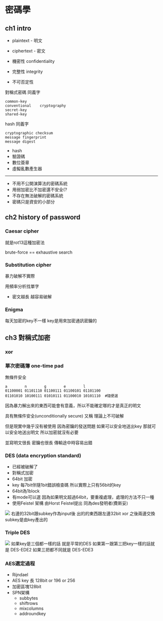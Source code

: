 # 密碼學
## ch1 intro
- plaintext - 明文
- ciphertext - 密文

- 機密性 confidentiality
- 完整性 integrity
- 不可否定性

對稱式密碼 同義字
```
common-key
conventional    cryptography
secret-key
shared-key
```
hash 同義字
```
cryptographic checksum
message fingerprint
message digest
```
- hash
- 驗證碼
- 數位簽章
- 虛擬亂數產生器
---
- 不用不公開演算法的密碼系統
- 用弱加密比不加密還不安全(?
- 不存在無法破解的密碼系統
- 密碼只是資安的小部分

## ch2 history of password
### Caesar cipher
就是rot13這種加密法

brute-force == exhaustive search

### Substitution cipher 
暴力破解不實際

用頻率分析找單字

- 密文越長 越容易破解

### Enigma
每天加密的key不一樣
key是用來加密通訊密鑰的 
## ch3 對稱式加密
### xor 

### 單次密碼簿 one-time pad

無條件安全
```
a        n        g        e        l 
01100001 01101110 01100111 01100101 01101100 
01101010 10100111 01010111 01100010 10101110  #隨便選
```
因為暴力解出來的東西可能會有意義，所以不能確定哪的才是真正的明文

具有無條件安全(unconditionally secure) 又稱 理論上不可破解

但是現實中幾乎沒有被使用 因為密鑰的發送問題 如果可以安全地送出key 那就可以安全地送出明文 所以加密就沒有必要

並寫明文很長 密鑰也很長 傳輸途中時容易出錯
### DES (data encryption standard)
- 已經被破解了
- 對稱式加密
- 64bit 加密 
- key 每7bit伴隨1bit錯誤檢查碼 所以實際上只有56bit的key
- 64bit為1block
- 有mode可以選 因為如果明文超過64bit，要重複處理，處理的方法不只一種
- 使用Feistel 架構 由Horst Feistel提出 同為des發明者(費斯妥)

![](https://lh3.googleusercontent.com/proxy/xw0DnrG6TgFXiy94sV4SpTotsZkADNx3LDF_BQWfDf4uj-m83BXejkwgvmVZS2kiV6S1a7G_l9M20M96OdlDJTPJkpccdxHIz3XDxTVvKD33NhsMeWJS-y6_gFtjpgh-89ZmH6HmP2Rh5MNE0YqzVLTSsA)
右邊的32bit跟subkey作為input後 出的的東西跟左邊32bit xor
之後兩邊交換 subkey是由key產出的
### Triple DES
![](https://discretegroupblog.files.wordpress.com/2014/03/working-of-triple-des-algorithm-wwwsanjaalcom.png)
如果key是三個都一樣的話 就是平常的DES
如果第一跟第三把key一樣的話就是 DES-EDE2
如果三把都不同就是 DES-EDE3
### AES選定過程
- Rijndael
- AES key 長 128bit or 196 or 256
- 加密區塊128bit
- SPN架構
  - subbytes
  - shiftrows
  - mixcolumns
  - addroundkey

